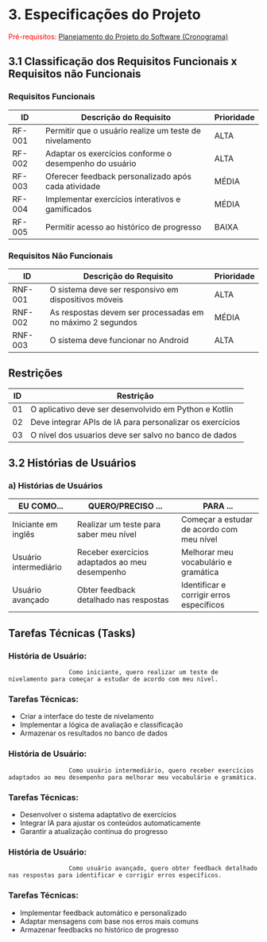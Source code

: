 # 3. Especificações do Projeto
<span style="color:red">Pré-requisitos: <a href="2-Planejamento-Projeto.md"> Planejamento do Projeto do Software (Cronograma) </a></span>

## 3.1 Classificação dos Requisitos Funcionais x Requisitos não Funcionais
### Requisitos Funcionais

| ID     | Descrição do Requisito                                  | Prioridade |
|--------|---------------------------------------------------------|------------|
| RF-001 | Permitir que o usuário realize um teste de nivelamento  | ALTA       |
| RF-002 | Adaptar os exercícios conforme o desempenho do usuário  | ALTA       |
| RF-003 | Oferecer feedback personalizado após cada atividade     | MÉDIA      |
| RF-004 | Implementar exercícios interativos e gamificados        | MÉDIA      |
| RF-005 | Permitir acesso ao histórico de progresso               | BAIXA      |

### Requisitos Não Funcionais

| ID      | Descrição do Requisito                                   | Prioridade |
|---------|----------------------------------------------------------|------------|
| RNF-001 | O sistema deve ser responsivo em dispositivos móveis      | ALTA       |
| RNF-002 | As respostas devem ser processadas em no máximo 2 segundos| MÉDIA      |
| RNF-003 | O sistema deve funcionar no Android              | ALTA       |

## Restrições

| ID  | Restrição                                            |
|-----|-----------------------------------------------------|
| 01  | O aplicativo deve ser desenvolvido em Python e Kotlin |
| 02  | Deve integrar APIs de IA para personalizar os exercícios  |
| 03  | O nível dos usuarios deve ser salvo no banco de dados         |

## 3.2 Histórias de Usuários

### a) Histórias de Usuários

| EU COMO...              | QUERO/PRECISO ...                    | PARA ...                                  |
|-------------------------|--------------------------------------|--------------------------------------------|
| Iniciante em inglês     | Realizar um teste para saber meu nível| Começar a estudar de acordo com meu nível  |
| Usuário intermediário   | Receber exercícios adaptados ao meu desempenho | Melhorar meu vocabulário e gramática      |
| Usuário avançado        | Obter feedback detalhado nas respostas| Identificar e corrigir erros específicos   |

## Tarefas Técnicas (Tasks)

### História de Usuário: 
                     Como iniciante, quero realizar um teste de nivelamento para começar a estudar de acordo com meu nível.

### Tarefas Técnicas:
- Criar a interface do teste de nivelamento
- Implementar a lógica de avaliação e classificação
- Armazenar os resultados no banco de dados

### História de Usuário:
                     Como usuário intermediário, quero receber exercícios adaptados ao meu desempenho para melhorar meu vocabulário e gramática.

### Tarefas Técnicas:
- Desenvolver o sistema adaptativo de exercícios
- Integrar IA para ajustar os conteúdos automaticamente
- Garantir a atualização contínua do progresso

### História de Usuário:
                     Como usuário avançado, quero obter feedback detalhado nas respostas para identificar e corrigir erros específicos.

### Tarefas Técnicas:
- Implementar feedback automático e personalizado
- Adaptar mensagens com base nos erros mais comuns
- Armazenar feedbacks no histórico de progresso





